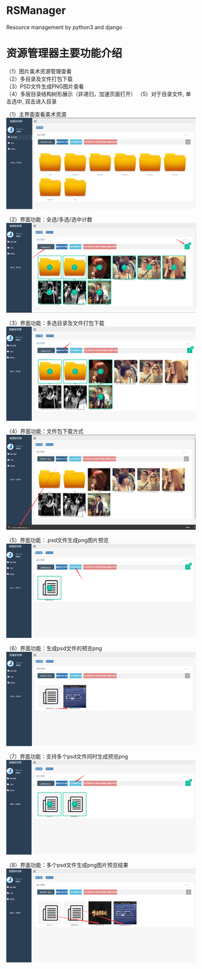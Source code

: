 # RSManager
Resource management by python3 and django

# 资源管理器主要功能介绍
（1）图片美术资源管理查看  
（2）多目录及文件打包下载  
（3）PSD文件生成PNG图片查看  
（4）多层目录结构树形展示（非递归，加速页面打开）
（5）对于目录文件, 单击选中, 双击进入目录

（1）主界面查看美术资源  
![img](https://github.com/tianzhenmoli/RSManager/blob/master/web/static/img/1.png)  

（2）界面功能：全选/多选/选中计数
![img](https://github.com/tianzhenmoli/RSManager/blob/master/web/static/img/2.png)

（3）界面功能：多选目录及文件打包下载
![img](https://github.com/tianzhenmoli/RSManager/blob/master/web/static/img/3.png)

（4）界面功能：文件包下载方式
![img](https://github.com/tianzhenmoli/RSManager/blob/master/web/static/img/4.png)

（5）界面功能：.psd文件生成png图片预览
![img](https://github.com/tianzhenmoli/RSManager/blob/master/web/static/img/5.png)

（6）界面功能：生成psd文件的预览png
![img](https://github.com/tianzhenmoli/RSManager/blob/master/web/static/img/6.png)

（7）界面功能：支持多个psd文件同时生成预览png
![img](https://github.com/tianzhenmoli/RSManager/blob/master/web/static/img/7.png)

（8）界面功能：多个psd文件生成png图片预览结果
![img](https://github.com/tianzhenmoli/RSManager/blob/master/web/static/img/8.png)



